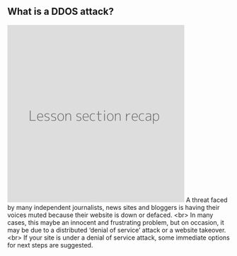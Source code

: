 
## What is a DDOS attack?

![](recap.png)
A threat faced by many independent journalists, news sites and bloggers is having their voices muted because their website is down or defaced.
&lt;br&gt;
In many cases, this maybe an innocent and frustrating problem, but on occasion, it may be due to a distributed ‘denial of service’ attack or a website takeover.
&lt;br&gt;
If your site is under a denial of service attack, some immediate options for next steps are suggested.
